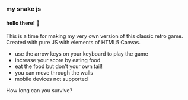 ### my snake js

#### hello there! 👋

This is a time for making my very own version of this classic retro game.
Created with pure JS with elements of HTML5 Canvas.

* use the arrow keys on your keyboard to play the game
* increase your score by eating food 
* eat the food but don't your own tail!
* you can move through the walls
* mobile devices not supported

How long can you survive?


